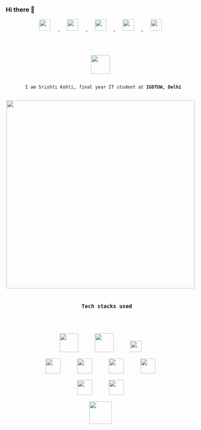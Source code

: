 ### Hi there 👋

<!-- <p align="center">
  <a href="https://github.com/srishtikohli99">
    <img src="https://github.com/srishtikohli99/srishtikohli99/blob/master/assests//cpp.gif" width="800">
  </a>
</p> -->

<p align="center">
  <a href="https://www.linkedin.com/in/srishti-kohli-9a6bba15b/">
    <img src="https://github.com/srishtikohli99/srishtikohli99/blob/master/assests/linkedin.png" width="30" height="30" hspace="20">
  </a>

  <a href="mailto:srishtik94@gmail.com">
    <img src="https://github.com/srishtikohli99/srishtikohli99/blob/master/assests/mail.png" width="30" height="30" hspace="20">
  </a>

  <a href="https://stackoverflow.com/users/12779784/srishti-kohli?tab=profile">
    <img src="https://github.com/srishtikohli99/srishtikohli99/blob/master/assests/stackoverflow.png" width="30" height="30" hspace="20">
  </a>

  <a href="https://www.instagram.com/srishti.py/">
    <img src="https://github.com/srishtikohli99/srishtikohli99/blob/master/assests/instagram.png" width="30" height="30" hspace="20">
  </a>

  <a href="https://github.com/srishtikohli99">
    <img src="https://github.com/srishtikohli99/srishtikohli99/blob/master/assests/github.png" width="30" height="30" hspace="20">
  </a>
</p>

<br>
<br>

<p align="center">
  <a href="https://github.com/srishtikohli99">
    <img src="https://github.com/srishtikohli99/srishtikohli99/blob/master/assests/hello.gif" height="50">
  </a>
</p>

<p align="center">
  <code>
  I am Srishti Kohli, final year IT student at <strong>IGDTUW, Delhi</strong>
  </code>
</p>


<p align="center">
  <a href="https://github.com/srishtikohli99">
    <img src="https://github.com/srishtikohli99/srishtikohli99/blob/master/assests/coding.gif" width="500">
  </a>
</p>

<h3 align="center">
  <code>
    Tech stacks used
  </code>
</h3>

<br>

<p align="center">
  <img src="https://seeklogo.com/images/F/flask-logo-44C507ABB7-seeklogo.com.png" height=50 hspace=20>
  <img src="https://github.com/srishtikohli99/srishtikohli99/blob/master/assests/nodejs.png" height=50 hspace=20>
  <img src="https://static.djangoproject.com/img/logos/django-logo-negative.png" height=30 hspace=20>
</p>
<p align="center">
  <img src="https://github.com/srishtikohli99/srishtikohli99/blob/master/assests/android.png" height=40 hspace=20>
  <img src="https://github.com/srishtikohli99/srishtikohli99/blob/master/assests/cpp.png" height=40 hspace=20>
  <img src="https://github.com/srishtikohli99/srishtikohli99/blob/master/assests/python.png" height=40 hspace=20>
  <img src="https://upload.wikimedia.org/wikipedia/en/thumb/3/30/Java_programming_language_logo.svg/141px-Java_programming_language_logo.svg.png" height=40 hspace=20>
</p>
<p align="center">
  <img src="https://github.com/srishtikohli99/srishtikohli99/blob/master/assests/sql.png" height=40 hspace=20>
<!--   <img src="https://github.com/srishtikohli99/srishtikohli99/blob/master/assests/mongodb.png" height=40 hspace=20> -->
  <img src="https://github.com/srishtikohli99/srishtikohli99/blob/master/assests/firebase.png" height=40 hspace=20>
</p>
<p align="center">
  <img src="https://github.com/srishtikohli99/srishtikohli99/blob/master/assests/react.png" height=60>
</p>

<br>
<br>


